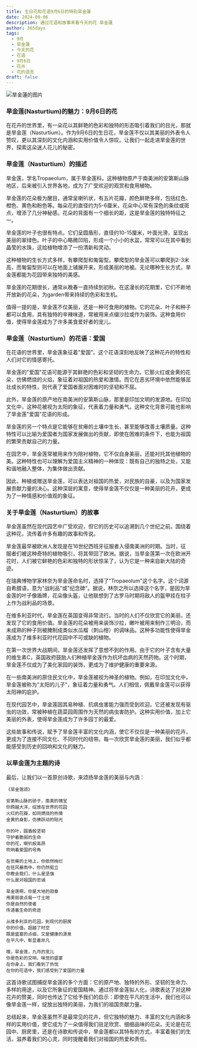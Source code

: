 ```yaml
---
title: 生日花和花语9月6日的特别旱金蓮
date: 2024-09-06
description: 通过花语和故事来看今天的花 旱金蓮
author: 365days
tags:
  - 9月
  - 旱金蓮
  - 今天的花
  - 花语
  - 9月6日
  - 花卉
  - 花的语言
draft: false
---
```



![旱金蓮的图片](https://cdn.pixabay.com/photo/2014/06/15/19/52/nasturtium-369479_1280.jpg#center#center)


### 旱金莲(Nasturtium)的魅力：9月6日的花

在花卉的世界里，有一朵花以其鲜艳的色彩和独特的形态吸引着我们的目光，那就是旱金莲（Nasturtium）。作为9月6日的生日花，旱金莲不仅以其美丽的外表令人赞叹，更以其深刻的文化内涵和实用价值令人惊叹。让我们一起走进旱金莲的世界，探索这朵迷人花儿的秘密。

### 旱金莲（Nasturtium）的描述

旱金莲，学名Tropaeolum，属于旱金莲科。这种植物原产于南美洲的安第斯山脉地区，后来被引入世界各地，成为了广受欢迎的观赏和食用植物。

旱金莲的花朵极为醒目，通常呈喇叭状，有五片花瓣，颜色鲜艳多样，包括红色、橙色、黄色和粉色等。每朵花的直径约为5-6厘米，花朵中心常有深色的条纹或斑点，增添了几分神秘感。花朵的背面有一个细长的距，这是旱金莲的独特特征之一。

旱金莲的叶子也很有特点。它们呈圆盾形，直径约10-15厘米，叶面光滑，呈现出美丽的翠绿色。叶子的中心略微凹陷，形成一个小小的水盆，常常可以在其中看到晶莹的水珠，这给植物增添了一份清新和灵动。

这种植物的生长方式多样，有攀爬型和匍匐型。攀爬型的旱金莲可以攀爬到2-3米高，而匍匐型则可以在地面上铺展开来，形成美丽的地被。无论哪种生长方式，旱金莲都能为花园带来独特的美感。

旱金莲的花期很长，通常从晚春一直持续到初秋。在这漫长的花期里，它们不断地开放新的花朵，为garden带来持续的色彩和生机。

值得一提的是，旱金莲不仅美丽，还是一种可食用的植物。它的花朵、叶子和种子都可以食用，具有独特的辛辣味道，常被用来点缀沙拉或作为装饰。这种食用价值，使得旱金莲成为了许多美食爱好者的宠儿。

### 旱金莲（Nasturtium）的花语：爱国

在花语的世界里，旱金莲象征着"爱国"。这个花语深刻地反映了这种花卉的特性和人们对它的情感寄托。

旱金莲的"爱国"花语可能源于其鲜艳的色彩和坚韧的生命力。它那火红或金黄的花朵，仿佛燃烧的火焰，象征着对祖国的热爱和激情。而它在恶劣环境中依然能够茁壮成长的特性，则代表了爱国者面对困难时的坚韧和不屈。

此外，旱金莲的原产地在南美洲的安第斯山脉，那里是印加文明的发源地。在印加文化中，这种花被视为太阳的象征，代表着力量和勇气。这种文化背景可能也影响了旱金莲"爱国"花语的形成。

旱金莲的另一个特点是它能够在贫瘠的土壤中生长，甚至能够改善土壤质量。这种特性可以比喻为爱国者为国家发展做出的贡献，即使在困难的条件下，也能为祖国的繁荣贡献自己的力量。

在园艺中，旱金莲常被用来作为陪衬植物，它不仅自身美丽，还能衬托其他植物的美。这种特性也可以理解为爱国主义精神的一种体现：既有自己的独特之处，又能和谐地融入整体，为集体做出贡献。

因此，种植或赠送旱金莲，可以表达对祖国的热爱，对民族的自豪，以及为国家发展贡献力量的决心。这种深层的寓意，使得旱金莲不仅仅是一种美丽的花卉，更成为了一种情感和价值观的象征。

### 关于旱金莲（Nasturtium）的故事

旱金莲虽然在现代园艺中广受欢迎，但它的历史可以追溯到几个世纪之前。围绕着这种花，流传着许多有趣的故事和传说。

旱金莲最早被欧洲人发现是在16世纪西班牙征服者入侵南美洲的时期。当时，征服者们被这种奇特的植物吸引，将其带回了欧洲。据说，当旱金莲第一次在欧洲开花时，人们被它鲜艳的色彩和独特的形状惊呆了，认为它是一种来自新大陆的奇迹。

在瑞典博物学家林奈为旱金莲命名时，选择了"Tropaeolum"这个名字。这个词源自希腊语，意为"战利品"或"纪念碑"。据说，林奈之所以选择这个名字，是因为旱金莲的叶子像盾牌，花朵像头盔，让他联想到了古罗马时期将敌人的盔甲挂在柱子上作为战利品的场景。

在维多利亚时代，旱金莲在英国变得非常流行。当时的人们不仅欣赏它的美丽，还发现了它的食用价值。旱金莲的花朵被用来装饰沙拉，嫩叶被用来制作三明治，而未成熟的种子则被腌制成类似水瓜榴（刺山柑）的调味品。这种多功能性使得旱金莲成为了维多利亚时代花园中不可或缺的植物。

在第一次世界大战期间，旱金莲还发挥了意想不到的作用。由于它的叶子含有大量的维生素C，英国政府鼓励人们种植旱金莲作为抗坏血病的天然药物。这个时期，旱金莲不仅成为了美化家园的装饰，更成为了维护健康的重要来源。

在一些南美洲的原住民文化中，旱金莲被视为神圣的植物。例如，在印加文化中，旱金莲被称为"太阳的儿子"，象征着力量和勇气。人们相信，佩戴旱金莲可以获得太阳神的庇护。

在现代园艺中，旱金莲因其易种植、抗病虫害能力强而受到欢迎。它还被发现有驱虫的功效，常被种植在蔬菜园周围作为天然的病虫害防护。这种实用价值，加上它美丽的外表，使得旱金莲成为了许多园丁的最爱。

这些故事和传说，赋予了旱金莲丰富的文化内涵，使它不仅仅是一种美丽的花卉，更成为了连接不同文化、不同时代的纽带。每一次欣赏旱金莲的美丽，我们似乎都能感受到历史的回响和文化的魅力。

### 以旱金莲为主题的诗

最后，让我们以一首原创诗歌，来颂扬旱金莲的美丽与内涵：

```
《旱金莲颂》

安第斯山脉的骄子，南美的瑰宝
你跨越大洋，绽放在世界的花园
火红的花瓣，如同燃烧的热情
金黄的身影，仿佛跃动的阳光

你的叶，圆盾般坚韧
守护着脆弱的生命
你的花，喇叭般高昂
吹响着爱国的号角

在贫瘠的土地上，你依然绚烂
在狂风暴雨中，你仍然挺立
你教会我们，什么是坚强
什么是对祖国的忠诚

旱金莲啊，你是大地的勋章
用美丽装点每一寸土地
你是自然的使者
传递着生命的奇迹

从维多利亚的花园，到现代的厨房
你的价值，超越了时空
既是盛宴的点缀，又是健康的源泉
在平凡中，彰显着非凡

哦，旱金莲，九月的宠儿
你是色彩的交响，味觉的盛宴
在你身上，我们看到了热忱
在你的花语中，我们感受到了爱国的力量
```

这首诗歌试图捕捉旱金莲的多个方面：它的原产地、独特的外形、坚韧的生命力、多样的用途，以及它所象征的爱国精神。通过将旱金莲拟人化，诗歌表达了对这种花卉的赞美，同时也传达了它给予我们的启示：即使在平凡的生活中，我们也可以像旱金莲一样，绽放出独特的美丽，为我们的祖国贡献力量。

总结起来，旱金莲虽然不是最常见的花卉，但它独特的魅力、丰富的文化内涵和多样的实用价值，使它成为了一朵值得我们驻足欣赏、细细品味的花朵。无论是在花园中、厨房里，还是在诗歌和传说中，旱金莲都以其特有的方式，丰富着我们的生活，滋养着我们的心灵，同时提醒着我们对祖国的热爱和责任。